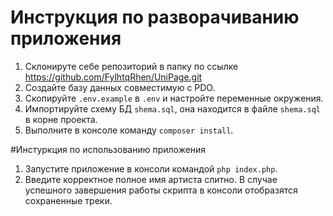 # Инструкция по разворачиванию приложения
1. Склонируте себе репозиторий в папку по ссылке https://github.com/FylhtqRhen/UniPage.git
2. Создайте базу данных совместимую с PDO.
3. Скопируйте `.env.example` в `.env` и настройте переменные окружения.
4. Импортируйте схему БД `shema.sql`, она находится в  файле `shema.sql` в корне проекта.
5. Выполните в консоле команду `composer install`.

#Инстуркция по использованию приложения
1. Запустите приложение в консоли командой  `php index.php`.
2. Введите корректное полное имя артиста слитно. В случае успешного завершения работы скрипта в консоли отобразятся сохраненные треки.
